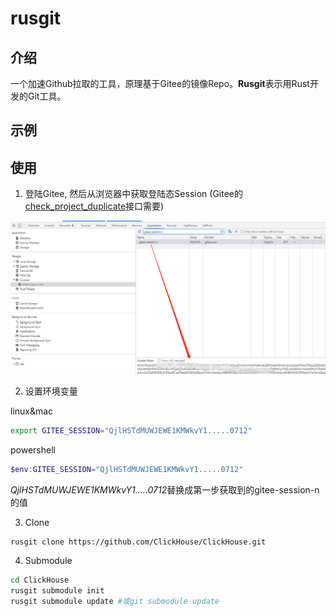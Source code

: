 # rusgit

## 介绍

一个加速Github拉取的工具，原理基于Gitee的镜像Repo。**Rusgit**表示用Rust开发的Git工具。

## 示例


## 使用

1. 登陆Gitee, 然后从浏览器中获取登陆态Session (Gitee的[check_project_duplicate][1]接口需要)

![gitee-session-n](./doc/cookie_session.png)

2. 设置环境变量

linux&mac
```bash
export GITEE_SESSION="QjlHSTdMUWJEWE1KMWkvY1.....0712"
```

powershell
```powershell
$env:GITEE_SESSION="QjlHSTdMUWJEWE1KMWkvY1.....0712"
```

*QjlHSTdMUWJEWE1KMWkvY1.....0712*替换成第一步获取到的gitee-session-n的值

3. Clone

```bash
rusgit clone https://github.com/ClickHouse/ClickHouse.git
```

4. Submodule

```bash
cd ClickHouse
rusgit submodule init
rusgit submodule update #或git submodule update
```

[1]: https://gitee.com/projects/check_project_duplicate?import_url=https://github.com/xbugliu/rusgit.git
